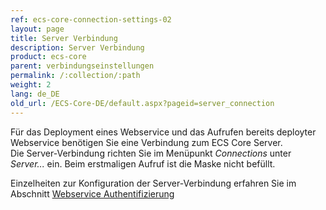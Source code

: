 ```yaml
---
ref: ecs-core-connection-settings-02
layout: page
title: Server Verbindung
description: Server Verbindung
product: ecs-core
parent: verbindungseinstellungen
permalink: /:collection/:path
weight: 2
lang: de_DE
old_url: /ECS-Core-DE/default.aspx?pageid=server_connection
---
```


Für das Deployment eines Webservice und das Aufrufen bereits deployter Webservice benötigen Sie eine Verbindung zum ECS Core Server. <br>
Die Server-Verbindung richten Sie im Menüpunkt *Connections* unter *Server...* ein. 
Beim erstmaligen Aufruf ist die Maske nicht befüllt.

Einzelheiten zur Konfiguration der Server-Verbindung erfahren Sie im Abschnitt [Webservice Authentifizierung](../../webservices/webservice_authentifizierung)